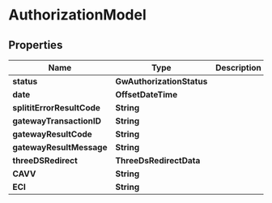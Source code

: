 

# AuthorizationModel


## Properties

| Name | Type | Description | Notes |
|------------ | ------------- | ------------- | -------------|
|**status** | **GwAuthorizationStatus** |  |  |
|**date** | **OffsetDateTime** |  |  [optional] |
|**splititErrorResultCode** | **String** |  |  [optional] |
|**gatewayTransactionID** | **String** |  |  [optional] |
|**gatewayResultCode** | **String** |  |  [optional] |
|**gatewayResultMessage** | **String** |  |  [optional] |
|**threeDSRedirect** | **ThreeDsRedirectData** |  |  [optional] |
|**CAVV** | **String** |  |  [optional] |
|**ECI** | **String** |  |  [optional] |



